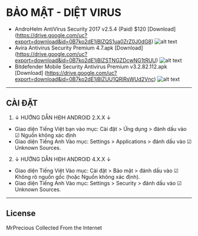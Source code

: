 # BẢO MẬT - DIỆT VIRUS
* AndroHelm AntiVirus Security 2017 v2.5.4 (Paid) $120 [Download] (https://drive.google.com/uc?export=download&id=0B7ko2dE1jBIZQS1ua0ZrZ0J0dG8)
![alt text](https://github.com/MrPrecious/Premium-and-Paid-Android-Application/blob/master/src/images/AndroHelm-AntiVirus-Security-2017.jpg "AndroHelm AntiVirus Security 2017")
* Avira Antivirus Security Premium 4.7.apk [Download] (https://drive.google.com/uc?export=download&id=0B7ko2dE1jBIZSTNGZDcwNG1tRUU)
![alt text](https://github.com/MrPrecious/Premium-and-Paid-Android-Application/blob/master/src/images/KEkH73-TuB_Mhgai9liH9gYvNvrwmWf6WBIEpxqVUe0Amsj68V.webp "Avira Antivirus Security Premium")
* Bitdefender Mobile Security Antivirus Premium v3.2.82.112.apk [Download] (https://drive.google.com/uc?export=download&id=0B7ko2dE1jBIZUU1QRlRsWUd2Vnc)
![alt text](https://github.com/MrPrecious/Premium-and-Paid-Android-Application/blob/master/src/images/WF5HgLU5UEk0hV05liPcYe4MMEAHIQXUfux_eHxxRgP9W6aBsQ.webp "Bitdefender Mobile Security Antivirus Premium")


***

## CÀI ĐẶT

1. ↓ HƯỚNG DẪN HĐH ANDROID 2.X.X ↓

- Giao diện Tiếng Việt bạn vào mục: Cài đặt &gt; Ứng dụng &gt; đánh dấu vào ☑ Nguồn không xác định
- Giao diện Tiếng Anh Vào mục: Settings &gt; Applications &gt; đánh dấu vào ☑ Unknown Sources.

2. ↓ HƯỚNG DẪN HĐH ANDROID 4.X.X ↓

- Giao diện Tiếng Việt Vào mục: Cài đặt &gt; Bảo mật &gt; đánh dấu vào ☑ Không rõ nguồn gốc (hoặc Nguồn không xác định).
- Giao diện Tiếng Anh Vào mục: Settings &gt; Security &gt; đánh dấu vào ☑ Unknown Sources.

***

## License
MrPrecious Collected From the Internet

